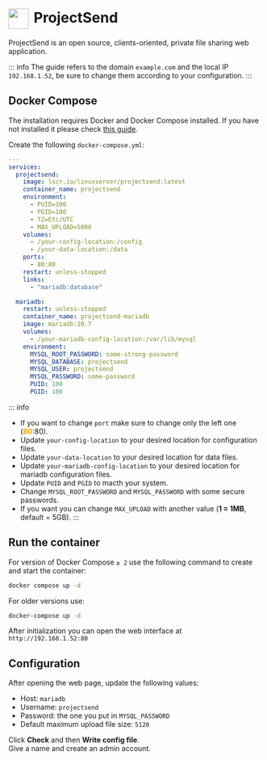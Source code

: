 # <img src="/projectsend-icon.png" width="40" height="40" style="display:inline-block; vertical-align: middle; margin-right: 10px">ProjectSend <Badge type="tip" text="docker" style=" position: relative; float: right;" />


ProjectSend is an open source, clients-oriented, private file sharing web application.

::: info
The guide refers to the domain <code>example.com</code> and the local IP <code>192.168.1.52</code>, be sure to change them according to your configuration.
:::

## Docker Compose
The installation requires Docker and Docker Compose installed. If you have not installed it please check [this guide](/docker/install.md).

Create the following <code>docker-compose.yml</code>:
```yml
---
services:
  projectsend:
    image: lscr.io/linuxserver/projectsend:latest
    container_name: projectsend
    environment:
      - PUID=100
      - PGID=100
      - TZ=Etc/UTC
      - MAX_UPLOAD=5000
    volumes:
      - /your-config-location:/config
      - /your-data-location:/data
    ports:
      - 80:80
    restart: unless-stopped
    links:
      - "mariadb:database"

  mariadb:
    restart: unless-stopped
    container_name: projectsend-mariadb
    image: mariadb:10.7
    volumes:
      - /your-mariadb-config-location:/var/lib/mysql
    environment:
      MYSQL_ROOT_PASSWORD: some-strong-password
      MYSQL_DATABASE: projectsend
      MYSQL_USER: projectsend
      MYSQL_PASSWORD: some-password
      PUID: 100
      PGID: 100
```

::: info
* If you want to change <code>port</code> make sure to change only the left one (<span style="color:orange"><strong>80</strong></span>:80).
* Update <code>your-config-location</code> to your desired location for configuration files.
* Update <code>your-data-location</code> to your desired location for data files.
* Update <code>your-mariadb-config-location</code> to your desired location for mariadb configuration files.
* Update <code>PUID</code> and <code>PGID</code> to macth your system.
* Change <code>MYSQL_ROOT_PASSWORD</code> and <code>MYSQL_PASSWORD</code> with some secure passwords.
* If you want you can change <code>MAX_UPLOAD</code> with another value (**1 = 1MB**, default = 5GB).
:::

## Run the container
For version of Docker Compose <code>≥ 2</code> use the following command to create and start the container:
```bash
docker compose up -d
```
For older versions use:
```bash
docker-compose up -d
```

After initialization you can open the web interface at <code>ht<span>tp://</span>192.168.1.52:80</code>

## Configuration

After opening the web page, update the following values:
* Host: <code>mariadb</code>
* Username: <code>projectsend</code>
* Password: the one you put in <code>MYSQL_PASSWORD</code>
* Default maximum upload file size: <code>5120</code>

Click **Check** and then **Write config file**.  
Give a name and create an admin account.